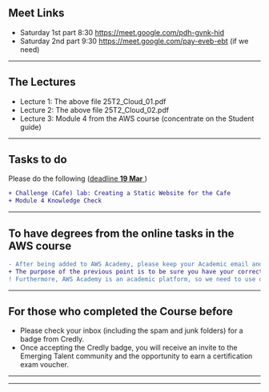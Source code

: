 ## Meet Links
- Saturday 1st part 8:30 https://meet.google.com/pdh-gvnk-hid
- Saturday 2nd part 9:30 https://meet.google.com/pay-eveb-ebt (if we need)
---

## The Lectures
- Lecture 1: The above file 25T2_Cloud_01.pdf
- Lecture 2: The above file 25T2_Cloud_02.pdf
- Lecture 3: Module 4 from the AWS course (concentrate on the Student guide)
---

## Tasks to do
Please do the following (<ins>deadline **19 Mar** </ins>)
```diff
+ Challenge (Cafe) lab: Creating a Static Website for the Cafe
+ Module 4 Knowledge Check
```
---

## To have degrees from the online tasks in the AWS course
```diff
- After being added to AWS Academy, please keep your Academic email and Arabic Full name as it is
+ The purpose of the previous point is to be sure you have your correct degrees based on your work in the course
! Furthermore, AWS Academy is an academic platform, so we need to use our Academic emails
``` 
---

## For those who completed the Course before
- Please check your inbox (including the spam and junk folders) for a badge from Credly. 
- Once accepting the Credly badge, you will receive an invite to the Emerging Talent community and the opportunity to earn a certification exam voucher.
---



<!--
```diff
- There are no lectures on 15 and 16 Feb 2025
```
-->

<!--
+ Our next lecture will be online on Friday 13 Dec at 8:00 pm.
+ Our next lecture will be online on Friday 13 Dec at 8:00 pm.
- There is no lecture tomorrow (6 Dec.)
-->

---

<!--
### Tasks to do

Please do the following (<ins>deadline **24 Dec**</ins>) 
 - Module 5 Guided lab: Introducing Amazon Elastic File System (Amazon EFS)
 - Module 5 Challenge (Cafe) lab: Creating a Dynamic Website for the Café
 - Module 5 Knowledge Check

Please do the following (<ins>deadline **14 Dec**</ins>) 
 - Module 4 Challenge (Cafe) lab: Creating a Static Website for the Cafe
 - Module 4 Knowledge Check
 
Please do the following (<ins>deadline **12 Nov**</ins>) & (For those <ins>who added on 13 Nov </ins>to the course, the deadline is **17 Nov**)
 - Module 7 Guided lab: Creating a Virtual Private Cloud
 - Module 7 Challenge (Cafe) lab: Creating a VPC Networking Environment for the Café
 - Module 7 Knowledge Check

Please do the following (<ins>deadline **22 Nov**</ins>)
 - Module 3 Guided Lab: Exploring AWS Identity and Access Management (IAM)
 - Module 3 Knowledge Check
-->

<!--
### Lectures
- Lectures 1 and 2: please check the above PDF files
- Lectures 3: please check the AWS Academy course       >> Module 7 Student Guide
- Lectures 4 and 5: please check the AWS Academy course >> Module 3 Student Guide
- Lectures 6: please check the AWS Academy course >> Module 4 Student Guide
- Lectures 7: please check the AWS Academy course >> Module 5 Student Guide
---
-->

<!--
```diff
- Our lecture will be online on Friday at 8:00 pm.
+ Google Meet link for the 1st part of the lecture: https://meet.google.com/onj-pkzn-tme
+ Google Meet link for the 2nd part of the lecture: https://meet.google.com/pay-eveb-ebt
```
-->
<!--

The next lectures will be on 29 April at "Modareg 5", Insha Allah. -->

<!--
```diff
-  There are no cloud or data warehousing lectures tomorrow, 29 September 2024. 
```
### Bonus Bdeadline: **24 May**

```diff
+ To get a bonus (such as for the Midterm Exam), please complete as many labs and knowledge checks as you can.
- Important: labs and knowledge checks that are not asked during the semester.
+ Labs have higher degrees.
```
To get the certificate (from AWS Academy), please finish all labs and knowledge checks.
---
-->



<!--
- Oral degrees are based on the online tasks
### We have finished our lectures. 

### Tasks to do
Please do the following (<ins>deadline **15 May**</ins>)
 - Module 13 - Guided Lab 1: Breaking a Monolithic Node.js Application into Microservices
 - Module 13 Guided Lab - Implementing a Serverless Architecture with AWS Lambda
 - Module 13 Challenge Lab - Implementing a Serverless Architecture for the Cafe


Please do the following (<ins>deadline **3 May**</ins>)
- Module 6 Knowledge Check
- Module 6 Guided Lab - Creating a Virtual Private Cloud
- Module 6 Challenge Lab - Creating a VPC Networking Environment for the Cafe
-->


<!--
### Lectures
- Lectures 1 and 2: please check the above PDF files
- Lectures 3: please check the AWS Academy course: Module 3 Student Guide
- Lectures 4 and 5: please check the AWS Academy course: Module 4 Student Guide
- Lectures 6: please check the AWS Academy course: Module 6 Student Guide
- Lectures 7: please check the above PDF file and the following video
  - https://youtu.be/99y8G79UGws
  - Important: You may be asked about what is in the video in the final exam, including command lines.  
---
-->



<!--
### Tasks to do
Please do the following (<ins>deadline **31 March**</ins>)
- Module 4 Knowledge Check
 
Please do the following (<ins>deadline **31 March** *(extended)*</ins>)
- Module 4 Guided Lab - Introducing Amazon Elastic File System (Amazon EFS)
- Module 4 Challenge Lab - Creating a Dynamic Website for the Cafe

---
-->



 <!--
Please do the following (<ins>deadline **23 March**</ins>)
- Module 3 Guided Lab - Hosting a Static Website
- Module 3 Challenge Lab - Creating a Static Website for the Cafe
- Module 3 Knowledge Check
-->



<!--
Please do the following (<ins>deadline **15 March**</ins>)
- Module 2 Knowledge Check
-->



<!--
### Zoom
- https://us05web.zoom.us/j/82861851614?pwd=1KCjaJbmRJvzLje2Kab3MuZVXNMuSL.1
- Saturday 03:00 pm
---
-->


<!--
### Adding to AWS Academy (or any other online Academy)
If you are not added, please send an email from your Academic mail (ended by fci.bu.edu.eg). The email should contain:
- Your full Arabic name, as shown on your official faculty ID
- Your program (IS, SC, AI, ...)
- Your level (4th, 3rd, 2nd, ...)
- Your course name (Cloud, Data Analytics, ...)


-->

 
<!--
### Practical Demo
- https://youtu.be/99y8G79UGws
- **Important:** You may be asked about what is in the video in the final exam, including command lines.

### Recorded Last Lecture
- https://youtu.be/HlRAzFeutVw
- https://youtu.be/tmw8PdNgri0

### AWS Academy Course and enhance your degrees (Ponus)
- For all who need to increase their degrees (such as for the Midterm Exam), please do labs and knowledge checks as you can.
```diff
+ It is still open till 23 Jan. but with fewer degrees compared for who did it on time
```
-->
<!-- - The deadline is 31 Dec. -->
<!--
### AWS Academy
- Please do labs and answer questions as you can.
- There will be a badge and completion certificate for those who complete all the labs and knowledge checks (all theoretical parts).
- AWS **may** organize a competition between students from all over Egypt in the second term.
--> 

 
<!--
Please do the following labs (<ins>deadline **22 December**</ins>)
- Module 11 Guided Lab: Streaming Dynamic Content using Amazon CloudFront
- Module 13 Guided Lab: Breaking a Monolithic Node.js Application into Microservices
-->

<!--
### Zoom Link
https://us05web.zoom.us/j/83518532308?pwd=NXNJVXRTZmQ0dnhuU3A5ODNtanBRUT09
```diff
+ We finished the lectures. I wish you all good luck with your exams.
! I will be available online next Monday at 7:30 pm to update you on AWS Academy.
```
-->



<!--
Please do the following labs (<ins>deadline **12 December**</ins>)
- Module 7 Guided Lab - Creating a VPC Peering Connection
- Module 9 Guided Lab - Creating a Highly Available Environment
-->



<!--
Please do the following labs (<ins>deadline **3 December**</ins>)
- Creating a Virtual Private Cloud
- Creating a VPC Networking Environment for the Cafe
-->

<!--
```diff
+ Please do the steps as mentioned in the labs exactly, 
! Please keep your complete real Arabic name and your Edu mail (fci.bu.edu.eg) in your profile.
```
-->

<!-- - including the "Lab complete" steps (click on End Lab). -->

<!--
Module 9 Challenge Lab - Creating a Scalable and Highly Available Environment for the Cafe
Module 11 Guided Lab - Streaming Dynamic Content using Amazon CloudFront

(Optional) Module 13 - Guided Lab 1: Breaking a Monolithic Node.js Application into Microservices
Module 13 Guided Lab - Implementing a Serverless Architecture with AWS Lambda
Module 13 Challenge Lab - Implementing a Serverless Architecture for the Cafe
-->

<!--
### Generic Note
```diff
+ You can enter the lecture after we start,
- ONLY from the BACK Door of the lecturer's room.
```
-->

<!--
### Sunday 26 Nov. Note

```diff
-  Due to the other years' exams, our lecture will be postponed 
```
-->

<!-- # Cloud
```diff
+ The lecturer of Sunday 05th November
- will be postponed to another date
```
-->

